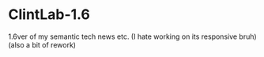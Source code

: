 # ClintLab-1.6
1.6ver of my semantic tech news etc. (I hate working on its responsive bruh) (also a bit of rework)
